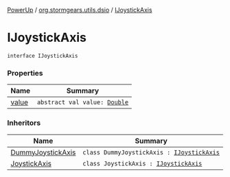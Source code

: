 [PowerUp](../../index.md) / [org.stormgears.utils.dsio](../index.md) / [IJoystickAxis](./index.md)

# IJoystickAxis

`interface IJoystickAxis`

### Properties

| Name | Summary |
|---|---|
| [value](value.md) | `abstract val value: `[`Double`](https://kotlinlang.org/api/latest/jvm/stdlib/kotlin/-double/index.html) |

### Inheritors

| Name | Summary |
|---|---|
| [DummyJoystickAxis](../-dummy-joystick-axis/index.md) | `class DummyJoystickAxis : `[`IJoystickAxis`](./index.md) |
| [JoystickAxis](../-joystick-axis/index.md) | `class JoystickAxis : `[`IJoystickAxis`](./index.md) |
